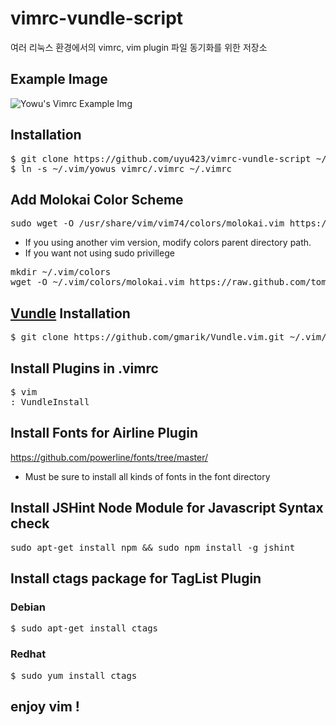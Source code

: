 # vimrc-vundle-script
여러 리눅스 환경에서의 vimrc, vim plugin 파일 동기화를 위한 저장소

## Example Image
![Yowu's Vimrc Example Img](https://github.com/uyu423/vimrc-vundle-script/blob/master/example.png?raw=true)

## Installation
<pre>
$ git clone https://github.com/uyu423/vimrc-vundle-script ~/.vim/yowus_vimrc
$ ln -s ~/.vim/yowus_vimrc/.vimrc ~/.vimrc 
</pre>

## Add Molokai Color Scheme
<pre>
sudo wget -O /usr/share/vim/vim74/colors/molokai.vim https://raw.github.com/tomasr/molokai/master/colors/molokai.vim --no-check-certificate
</pre>
* If you using another vim version, modify colors parent directory path.
* If you want not using sudo privillege
<pre>
mkdir ~/.vim/colors
wget -O ~/.vim/colors/molokai.vim https://raw.github.com/tomasr/molokai/master/colors/molokai.vim --no-check-certificate
</pre>

## [Vundle](https://github.com/gmarik/Vundle.vim) Installation
<pre>
$ git clone https://github.com/gmarik/Vundle.vim.git ~/.vim/bundle/Vundle.vim
</pre>

## Install Plugins in .vimrc
<pre>
$ vim
: VundleInstall
</pre>

## Install Fonts for Airline Plugin
https://github.com/powerline/fonts/tree/master/
* Must be sure to install all kinds of fonts in the font directory

## Install JSHint Node Module for Javascript Syntax check
<pre>
sudo apt-get install npm && sudo npm install -g jshint
</pre>

## Install ctags package for TagList Plugin
### Debian
<pre>
$ sudo apt-get install ctags
</pre>
### Redhat
<pre>
$ sudo yum install ctags
</pre>

## enjoy vim !
